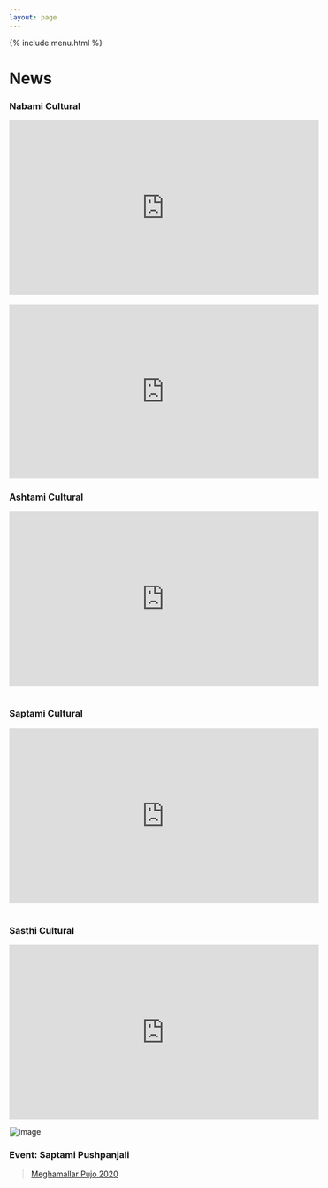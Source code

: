 ```yaml
---
layout: page
---
```


{% include menu.html %}

<script>
document.getElementById("dropbtn2020").style.backgroundColor = "orange";
</script>

<div id="fb-root"></div>
<script async defer crossorigin="anonymous" src="https://connect.facebook.net/en_GB/sdk.js#xfbml=1&version=v8.0" nonce="LlOs07kQ"></script>

<div id="demo"></div>
<h1>News</h1>

<!--iframe width="560" height="315" src="https://www.youtube.com/embed/r-batujRAfg" frameborder="0" allow="accelerometer; autoplay; clipboard-write; encrypted-media; gyroscope; picture-in-picture" allowfullscreen></iframe-->
<h3>Nabami Cultural</h3>
<iframe width="560" height="315" src="https://www.youtube.com/embed/xdk0z5Wu6yU" frameborder="0" allowfullscreen></iframe>
<br/><br/>
<iframe width="560" height="315" src="https://www.youtube.com/embed/CcIYjADXk-E" frameborder="0" allowfullscreen></iframe>
<h3>Ashtami Cultural</h3>
<iframe width="560" height="315" src="https://www.youtube.com/embed/wSHeRlya92g" frameborder="0" allowfullscreen></iframe>
<br/><br/>
<h3>Saptami Cultural</h3>
<iframe width="560" height="315" src="https://www.youtube.com/embed/qZKXW7GJY-o" frameborder="0" allowfullscreen></iframe>
<br/><br/>
<h3>Sasthi Cultural</h3>
<iframe width="560" height="315" src="https://www.youtube.com/embed/r-batujRAfg" frameborder="0"  allowfullscreen></iframe>



<!--h2 style="color:orange;">Panchami</h2>
For more Panchami pics <a href="/2019_panchami.html">click here</a>
<img style="margin-left:1px;" src="../images/puja2019/panchami.jpg" alt="image"/><br/-->
<img style="margin-left:1px;" src="../images/puja2020/nirghonto.jpg" alt="image"/><br/>

<h3>Event: Saptami Pushpanjali</h3>
<div class="fb-page" data-href="https://www.facebook.com/Meghamallar-Pujo-2020-105600611335211" data-tabs="timeline" data-width="" data-height="" data-small-header="false" data-adapt-container-width="true" data-hide-cover="false" data-show-facepile="true"><blockquote cite="https://www.facebook.com/Meghamallar-Pujo-2020-105600611335211" class="fb-xfbml-parse-ignore"><a href="https://www.facebook.com/Meghamallar-Pujo-2020-105600611335211">Meghamallar Pujo 2020</a></blockquote></div>




